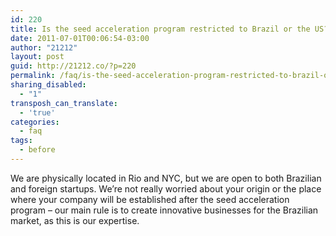 ```yaml
---
id: 220
title: Is the seed acceleration program restricted to Brazil or the US?
date: 2011-07-01T00:06:54-03:00
author: "21212"
layout: post
guid: http://21212.co/?p=220
permalink: /faq/is-the-seed-acceleration-program-restricted-to-brazil-or-the-us/
sharing_disabled:
  - "1"
transposh_can_translate:
  - 'true'
categories:
  - faq
tags:
  - before
---
```

We are physically located in Rio and NYC, but we are open to both Brazilian and foreign startups. We&#8217;re not really worried about your origin or the place where your company will be established after the seed acceleration program &#8211; our main rule is to create innovative businesses for the Brazilian market, as this is our expertise.